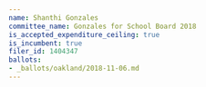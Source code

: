 ```yaml
---
name: Shanthi Gonzales
committee_name: Gonzales for School Board 2018
is_accepted_expenditure_ceiling: true
is_incumbent: true
filer_id: 1404347
ballots:
- _ballots/oakland/2018-11-06.md
---
```

